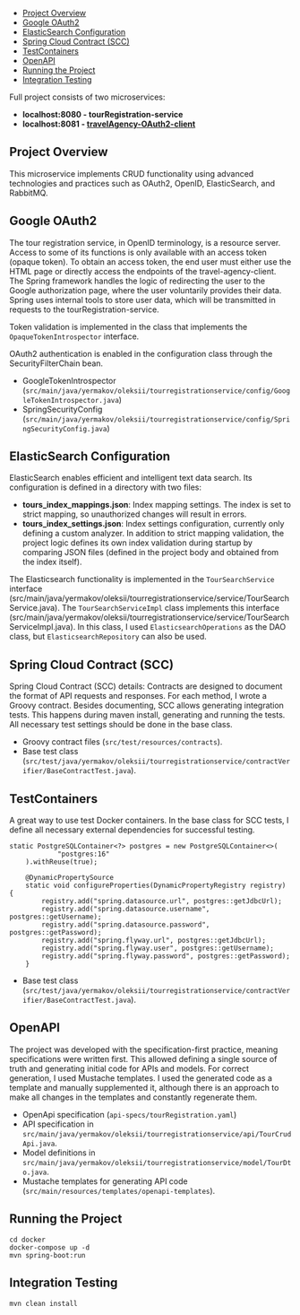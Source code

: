 
- [Project Overview](#project-overview)
- [Google OAuth2](#google-oauth2)
- [ElasticSearch Configuration](#elasticsearch-configuration)
- [Spring Cloud Contract (SCC)](#spring-cloud-contract-scc)
- [TestContainers](#testcontainers)
- [OpenAPI](#openapi)
- [Running the Project](#running-the-project)
- [Integration Testing](#integration-testing)

 Full project consists of two microservices:

- **localhost:8080 - tourRegistration-service**
- **localhost:8081 - [travelAgency-OAuth2-client](https://github.com/YermakovOL/travelAgency-OAuth2-client)**
  
## Project Overview
This microservice implements CRUD functionality using advanced technologies and practices such as OAuth2, OpenID, ElasticSearch, and RabbitMQ.

## Google OAuth2

The tour registration service, in OpenID terminology, is a resource server. Access to some of its functions is only available with an access token (opaque token). To obtain an access token, the end user must either use the HTML page or directly access the endpoints of the travel-agency-client.
The Spring framework handles the logic of redirecting the user to the Google authorization page, where the user voluntarily provides their data. 
Spring uses internal tools to store user data, which will be transmitted in requests to the tourRegistration-service.

Token validation is implemented in the class that implements the `OpaqueTokenIntrospector` interface. 

OAuth2 authentication is enabled in the configuration class through the SecurityFilterChain bean.
- GoogleTokenIntrospector (`src/main/java/yermakov/oleksii/tourregistrationservice/config/GoogleTokenIntrospector.java`)
- SpringSecurityConfig (`src/main/java/yermakov/oleksii/tourregistrationservice/config/SpringSecurityConfig.java`)
## ElasticSearch Configuration

ElasticSearch enables efficient and intelligent text data search. Its configuration is defined in a directory with two files:

- **tours_index_mappings.json**: Index mapping settings. The index is set to strict mapping, so unauthorized changes will result in errors.
- **tours_index_settings.json**: Index settings configuration, currently only defining a custom analyzer.
In addition to strict mapping validation, the project logic defines its own index validation during startup by comparing JSON files (defined in the project body and obtained from the index itself).

The Elasticsearch functionality is implemented in the `TourSearchService` interface (src/main/java/yermakov/oleksii/tourregistrationservice/service/TourSearchService.java). 
The `TourSearchServiceImpl` class implements this interface (src/main/java/yermakov/oleksii/tourregistrationservice/service/TourSearchServiceImpl.java). 
In this class, I used `ElasticsearchOperations` as the DAO class, but `ElasticsearchRepository` can also be used.

## Spring Cloud Contract (SCC)

Spring Cloud Contract (SCC) details:
Contracts are designed to document the format of API requests and responses. For each method, I wrote a Groovy contract. Besides documenting, SCC allows generating integration tests. This happens during maven install, generating and running the tests. All necessary test settings should be done in the base class.
- Groovy contract files (`src/test/resources/contracts`).
- Base test class (`src/test/java/yermakov/oleksii/tourregistrationservice/contractVerifier/BaseContractTest.java`).

## TestContainers

A great way to use test Docker containers. In the base class for SCC tests, I define all necessary external dependencies for successful testing.
   
```
static PostgreSQLContainer<?> postgres = new PostgreSQLContainer<>(
            "postgres:16"
    ).withReuse(true);

    @DynamicPropertySource
    static void configureProperties(DynamicPropertyRegistry registry) {
        registry.add("spring.datasource.url", postgres::getJdbcUrl);
        registry.add("spring.datasource.username", postgres::getUsername);
        registry.add("spring.datasource.password", postgres::getPassword);
        registry.add("spring.flyway.url", postgres::getJdbcUrl);
        registry.add("spring.flyway.user", postgres::getUsername);
        registry.add("spring.flyway.password", postgres::getPassword);
    }
```
- Base test class (`src/test/java/yermakov/oleksii/tourregistrationservice/contractVerifier/BaseContractTest.java`).


## OpenAPI

The project was developed with the specification-first practice, meaning specifications were written first. This allowed defining a single source of truth and generating initial code for APIs and models.
For correct generation, I used Mustache templates. I used the generated code as a template and manually supplemented it, although there is an approach to make all changes in the templates and constantly regenerate them.
- OpenApi specification (`api-specs/tourRegistration.yaml`)
- API specification in `src/main/java/yermakov/oleksii/tourregistrationservice/api/TourCrudApi.java`.
- Model definitions in `src/main/java/yermakov/oleksii/tourregistrationservice/model/TourDto.java`.
- Mustache templates for generating API code (`src/main/resources/templates/openapi-templates`).

## Running the Project

```
cd docker
docker-compose up -d
mvn spring-boot:run
```

## Integration Testing

```
mvn clean install
```

